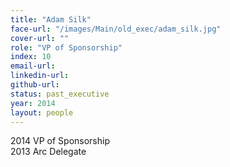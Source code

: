 ```yaml
---
title: "Adam Silk"
face-url: "/images/Main/old_exec/adam_silk.jpg"
cover-url: ""
role: "VP of Sponsorship"
index: 10
email-url:
linkedin-url:
github-url:
status: past_executive
year: 2014
layout: people
---
```

2014 VP of Sponsorship
<br>2013 Arc Delegate

